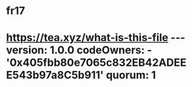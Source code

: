 # fr17
# https://tea.xyz/what-is-this-file --- version: 1.0.0 codeOwners:   - '0x405fbb80e7065c832EB42ADEEE543b97a8C5b911' quorum: 1
